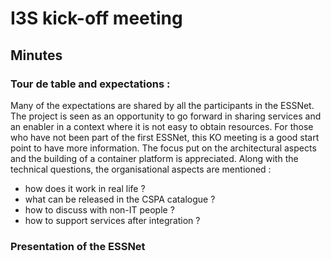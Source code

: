 # I3S kick-off meeting

## Minutes

### Tour de table and expectations :

Many of the expectations are shared by all the participants in the ESSNet. The project is seen as an opportunity to go forward
in sharing services and an enabler in a context where it is not easy to obtain resources. For those who have not
been part of the first ESSNet, this KO meeting is a good start point to have more information.
The focus put on the architectural aspects and the building of a container platform is appreciated.
Along with the technical questions, the organisational aspects are mentioned :
* how does it work in real life ?
* what can be released in the CSPA catalogue ?
* how to discuss with non-IT people ?
* how to support services after integration ?

### Presentation of the ESSNet



